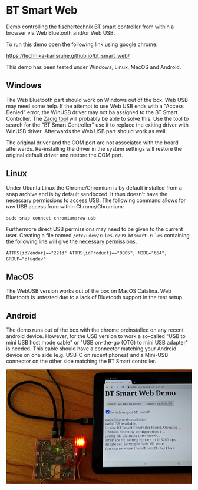 # BT Smart Web

Demo controlling the [fischertechnik BT smart controller](https://www.fischertechnik.de/de-de/produkte/einzelteile/aktoren/161944-bt-smart-controller-rot) from within a browser via Web Bluetooth and/or Web USB.

To run this demo open the following link using google chrome:

https://technika-karlsruhe.github.io/bt_smart_web/

This demo has been tested under Windows, Linux, MacOS and Android.

## Windows

The Web Bluetooth part should work on Windows out of the box. Web USB may need some help. If the attempt to use Web USB ends with a "Access Denied" error, the WinUSB driver may not ba assigned to the BT Smart Controller. The [Zadig tool](https://zadig.akeo.ie/) will probably be able to solve this. Use the tool to search for the "BT Smart Controller" use it to replace the exiting driver with WinUSB driver. Afterwards the Web USB part should work as well.

The original driver and the COM port are not associated with the board afterwards. Re-installing the driver in the system settings will restore the original default driver and restore the COM port.

## Linux

Under Ubuntu Linux the Chrome/Chromium is by default installed from a snap archive and is by default sandboxed. It thus doesn't have the necessary permissions to access USB. The following command allows for raw USB access from within Chrome/Chromium:

```
sudo snap connect chromium:raw-usb
```

Furthermore direct USB permissions may need to be given to the current user. Creating a file named ```/etc/udev/rules.d/99-btsmart.rules``` containing the following line will give the necessary permissions.

```
ATTRS{idVendor}=="221d" ATTRS{idProduct}=="0005", MODE="664", GROUP="plugdev"
```

## MacOS

The WebUSB version works out of the box on MacOS Catalina. Web Bluetooth is untested due to a lack of Bluetooth support in the test setup.

## Android

The demo runs out of the box with the chrome preinstalled on any recent android device. However, for the USB version to work a so-called "USB to mini USB host mode cable" or "USB on-the-go (OTG) to mini USB adapter" is needed. This cable should have a connector matching your Android device on one side (e.g. USB-C on recent phones) and a Mini-USB connector on the other side matching the BT Smart controller.

![Android USB](android_usb.jpg)